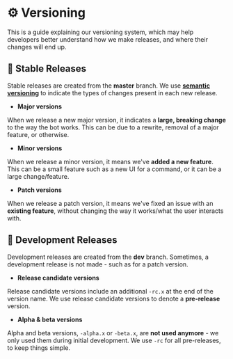 # ⚙️ Versioning

This is a guide explaining our versioning system, which may help developers better understand how we make releases, and where their changes will end up.

## 🔧 Stable Releases

Stable releases are created from the **master** branch. We use **[semantic versioning](https://semver.org/)** to indicate the types of changes present in each new release.

- **Major versions**

When we release a new major version, it indicates a **large, breaking change** to the way the bot works. This can be due to a rewrite, removal of a major feature, or otherwise.

- **Minor versions**

When we release a minor version, it means we've **added a new feature**. This can be a small feature such as a new UI for a command, or it can be a large change/feature.

- **Patch versions**

When we release a patch version, it means we've fixed an issue with an **existing feature**, without changing the way it works/what the user interacts with.

## 🔨 Development Releases

Development releases are created from the **dev** branch. Sometimes, a development release is not made - such as for a patch version.

- **Release candidate versions**

Release candidate versions include an additional `-rc.x` at the end of the version name. We use release candidate versions to denote a **pre-release** version.

- **Alpha & beta versions**

Alpha and beta versions, `-alpha.x` or `-beta.x`, are **not used anymore** - we only used them during initial development. We use `-rc` for all pre-releases, to keep things simple.
